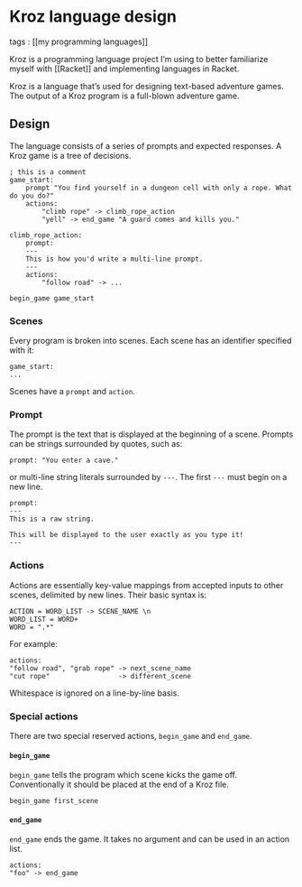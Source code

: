 # Kroz language design

tags
: [[my programming languages]]

Kroz is a programming language project I&rsquo;m using to better familiarize myself with [[Racket]] and implementing languages in Racket.

Kroz is a language that&rsquo;s used for designing text-based adventure games. The output of a Kroz program is a full-blown adventure game.


## Design

The language consists of a series of prompts and expected responses. A Kroz game is a tree of decisions.

```text
; this is a comment
game_start:
    prompt "You find yourself in a dungeon cell with only a rope. What do you do?"
    actions:
        "climb rope" -> climb_rope_action
        "yell" -> end_game "A guard comes and kills you."

climb_rope_action:
    prompt:
    ---
    This is how you'd write a multi-line prompt.
    ---
    actions:
        "follow road" -> ...

begin_game game_start
```


### Scenes

Every program is broken into scenes. Each scene has an identifier specified with it:

```text
game_start:
...
```

Scenes have a `prompt` and `action`.


### Prompt

The prompt is the text that is displayed at the beginning of a scene. Prompts can be strings surrounded by quotes, such as:

```text
prompt: "You enter a cave."
```

or multi-line string literals surrounded by `---`. The first `---` must begin on a new line.

```text
prompt:
---
This is a raw string.

This will be displayed to the user exactly as you type it!
---
```


### Actions

Actions are essentially key-value mappings from accepted inputs to other scenes, delimited by new lines. Their basic syntax is:

```text
ACTION = WORD_LIST -> SCENE_NAME \n
WORD_LIST = WORD+
WORD = ".*"
```

For example:

```text
actions:
"follow road", "grab rope" -> next_scene_name
"cut rope"                 -> different_scene
```

Whitespace is ignored on a line-by-line basis.


### Special actions

There are two special reserved actions, `begin_game` and `end_game`.


#### `begin_game`

`begin_game` tells the program which scene kicks the game off. Conventionally it should be placed at the end of a Kroz file.

```text
begin_game first_scene
```


#### `end_game`

`end_game` ends the game. It takes no argument and can be used in an action list.

```text
actions:
"foo" -> end_game
```
